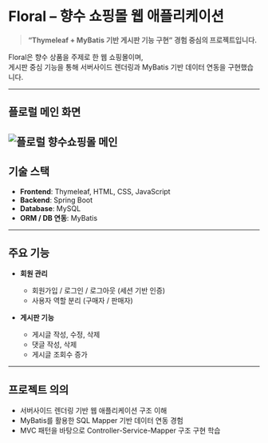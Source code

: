 # Floral – 향수 쇼핑몰 웹 애플리케이션

> **“Thymeleaf + MyBatis 기반 게시판 기능 구현” 경험 중심의 프로젝트입니다.**

Floral은 향수 상품을 주제로 한 웹 쇼핑몰이며,  
게시판 중심 기능을 통해 서버사이드 렌더링과 MyBatis 기반 데이터 연동을 구현했습니다.

---
## 플로럴 메인 화면
![플로럴 향수쇼핑몰 메인](https://github.com/user-attachments/assets/a35e1ad5-0c65-46ba-ba2d-743ceaa901c1)
---

## 기술 스택

- **Frontend**: Thymeleaf, HTML, CSS, JavaScript  
- **Backend**: Spring Boot  
- **Database**: MySQL  
- **ORM / DB 연동**: MyBatis

---

## 주요 기능

- **회원 관리**
  - 회원가입 / 로그인 / 로그아웃 (세션 기반 인증)
  - 사용자 역할 분리 (구매자 / 판매자)

- **게시판 기능**
  - 게시글 작성, 수정, 삭제
  - 댓글 작성, 삭제
  - 게시글 조회수 증가

---

## 프로젝트 의의

- 서버사이드 렌더링 기반 웹 애플리케이션 구조 이해
- MyBatis를 활용한 SQL Mapper 기반 데이터 연동 경험
- MVC 패턴을 바탕으로 Controller-Service-Mapper 구조 구현 학습
